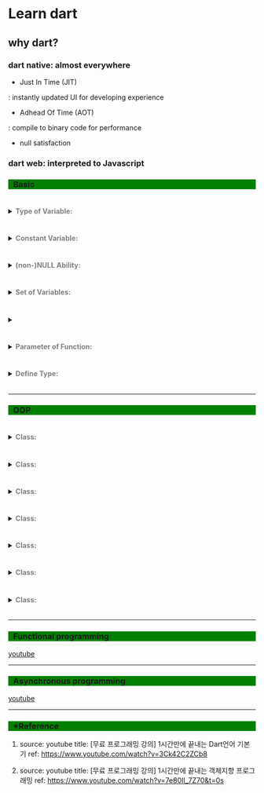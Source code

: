 # Learn dart

## why dart?

### dart native: almost everywhere

- Just In Time (JIT)

: instantly updated UI for developing experience

- Adhead Of Time (AOT)

: compile to binary code for performance

- null satisfaction

### dart web: interpreted to Javascript

### <p style="background: green; padding-left: 10px">Basic</p>

<details>
  <summary><h4 style="color: white; display: inline-block;"><span style="color: grey;">Type of Variable: </span>var vs [type] vs dynamic</h4></summary>
  <div style="background-color: #E2EADD; padding: 10px; color: black">
  
변수의 타입을 지정한다.(값은 재할당 가능한 것이 default다.)
  
1. var: 알아서 추론한다. 한번 추론 된 타입은 변하지 않는다.
2. String, int, double, boolean, ... : 하나 지정한다. 타입은 변하지 않는다. 
3. dynamic: 타입이 변경 될 수 있다. 즉, 다른 타입의 값이 재할당 될 수 있다.

기본적으로 타입을 지정해서 쓰고, 필요에 따라 dynamic을 쓰도록 하자. var같은건 쓸 일이 있을까?

> Ref: youtube 코드팩토리' [무료 프로그래밍 강의] 1시간만에 끝내는 Dart언어 기본기 https://www.youtube.com/watch?v=3Ck42C2ZCb8

  </div>
</details>

<details>
  <summary><h4 style="color: white; display: inline-block;"><span style="color: grey;">Constant Variable: </span>final vs const</h4></summary>
  <div style="background-color: #E2EADD; padding: 10px; color: black">
  
상수인 변수를 선언한다.

그러나,

1. final 변수에는 build-time, run-time에 결정되는 값을 할당 할 수 있다.
2. const 변수에는 build-time에 결정되는 값을 할당 할 수 있다. run-time에 결정되는 값을 할당 할 수 없다.

<pre style="padding-top: 0;"><code style="color: white;">
const now = Datetime.now(); // error
</code></pre>

> Ref: youtube 코드팩토리' [무료 프로그래밍 강의] 1시간만에 끝내는 Dart언어 기본기 https://www.youtube.com/watch?v=3Ck42C2ZCb8

  </div>
</details>

<details>
  <summary><h4 style="color: white; display: inline-block;"><span style="color: grey;">(non-)NULL Ability: </span>var? vs var!</h4></summary>
  <div style="background-color: #E2EADD; padding: 10px; color: black">
  
nullability 여부에 Javascript 보다 깐깐하다.

1. var?: null 가능

<pre style="padding-top: 0;"><code style="color: white;">
String name? = 'sangyeon';
name = null; // fine 
</code></pre>

2. var!: null 불가능

> Ref: youtube 코드팩토리' [무료 프로그래밍 강의] 1시간만에 끝내는 Dart언어 기본기 https://www.youtube.com/watch?v=3Ck42C2ZCb8

  </div>
</details>

<details>
  <summary><h4 style="color: white; display: inline-block;"><span style="color: grey;">Set of Variables: </span>List, Map, Set</h4></summary>
  <div style="background-color: #E2EADD; padding: 10px; color: black">
  
1. List\<Type>
2. Map\<key-type, value-type>
3. Set\<Type> : List랑 똑같은데, 중복 제거 해 준다.

> Ref: youtube 코드팩토리' [무료 프로그래밍 강의] 1시간만에 끝내는 Dart언어 기본기 https://www.youtube.com/watch?v=3Ck42C2ZCb8

  </div>
</details>

<details>
  <summary><h4 style="color: white; display: inline-block;"><span style="color: grey;"></span>enum</h4></summary>
  <div style="background-color: #E2EADD; padding: 10px; color: black">
  
  
<pre style="padding-top: 0;"><code style="color: white;">
enum Status {
  approved,
  pending,
  rejected,
}

void main() {
Status status = Status.approved;

if (status == Status.approved) {
print('승인');
} else if (status == Status.pending) {
print('대기');
} else {
print('거절');
}
}
</code></pre>

> Ref: youtube 코드팩토리' [무료 프로그래밍 강의] 1시간만에 끝내는 Dart언어 기본기 https://www.youtube.com/watch?v=3Ck42C2ZCb8

  </div>
</details>

<details>
  <summary><h4 style="color: white; display: inline-block;"><span style="color: grey;">Parameter of Function: </span>positional, optional, named</h4></summary>
  <div style="background-color: #E2EADD; padding: 10px; color: black">
  
1. positional
    : 순서대로 드간다.

2. optional
<pre style="padding-top: 0;"><code style="color: white;">
  addNumbers(int x, [int y = 0]) {
    return x + y;
  }

print(addNumbers(30)); // 30, no error occurred
</code></pre>

3. named

<pre style="padding-top: 0;"><code style="color: white;">
  int addNumbers({
    required int x,
    required int y,
    int z = 5, // optional
  }) {
    return x + y + z;
  }

  print(addNumbers(y: 30, x: 10));  // 45
</code></pre>

> Ref: youtube 코드팩토리' [무료 프로그래밍 강의] 1시간만에 끝내는 Dart언어 기본기 https://www.youtube.com/watch?v=3Ck42C2ZCb8

  </div>
</details>

<details>
  <summary><h4 style="color: white; display: inline-block;"><span style="color: grey;">Define Type: </span>typedef</h4></summary>
  <div style="background-color: #E2EADD; padding: 10px; color: black">
  
<pre style="padding-top: 0;"><code style="color: white;">
void main() {
  final int result = calc(5, 10, 20, add);

print(result); // 35
}

typedef Operation = int Function(int x, int y, int z);

int add(int x, int y, int z) => x + y + z;
int subtract(int x, int y, int z) => x - y - z;

// 이 부분의 표현력의 핵심
// 또한 operation 부분의 타입을 지정하지 않으면 리턴 타입이 dynamic하게 된다. run-time에 오류 가능성 있음.
int calc(int x, int y, int z, Operation operation) => operation(x, y, z);
</code></pre>

> Ref: youtube 코드팩토리' [무료 프로그래밍 강의] 1시간만에 끝내는 Dart언어 기본기 https://www.youtube.com/watch?v=3Ck42C2ZCb8

  </div>
</details>

---

### <p style="background: green; padding-left: 10px">OOP</p>

<details>
  <summary><h4 style="color: white; display: inline-block;"><span style="color: grey;">Class: </span>constructor</h4></summary>
  <div style="background-color: #E2EADD; padding: 10px; color: black">

여러 방법이 있다.

1. <pre style="padding-top: 0;"><code style="color: white;">
      class Student1 {
        String name;
        int age;
        
        Student1(String name, int age)
          : this.name = name,
            this.age = age;
      }
   
      // instance 생성 예시
      Student1 stu1 = Student1("Tom", 18);
   </code></pre>

2. <pre style="padding-top: 0;"><code style="color: white;">
      class Student2 {
        String name;
        int age;
        
        Student2(this.name, this.age)
      }
   
      // instance 생성 예시
      Student2 stu2 = Student2("Tom", 18);
   </code></pre>

3. <pre style="padding-top: 0;"><code style="color: white;">
      class Student3 {
        String name;
        int age;
   
        Student3.fromList(List values)
            : name = values[0],
              age = values[1];
      }
   
      // instance 생성 예시
      Student3 stu3 = Student3.fromList(["Tom", 18]);
   </code></pre>

기본적으로는 2.번의 방법을 사용하되, 만약 이미 생성한 변수의 형태를 통해 새로운 객체를 construct 해야한다면, ClassName.fromSomethingI() 등의 방법을 생각 해 볼 수 있을 듯.

> Ref: youtube 코드팩토리' [무료 프로그래밍 강의] 1시간만에 끝내는 객체지향 프로그래밍 https://www.youtube.com/watch?v=7e80Il_7Z70&ab_channel=%EC%BD%94%EB%93%9C%ED%8C%A9%ED%86%A0%EB%A6%AC

  </div>
</details>

<details>
  <summary><h4 style="color: white; display: inline-block;"><span style="color: grey;">Class: </span>immutable</h4></summary>
  <div style="background-color: #E2EADD; padding: 10px; color: black">

어떤 class의 인스턴스를 생성하였다면, 이것의 member variable는 변경하지 않는 것이 권장 된다. 메모리 걱정 말고 새로운 인스턴스를 생성하여 사용하자. 불변성을 지키고 에러 가능성을 낮추는 것이 남는 장사다.

이를 위해 class의 member variable는 final 키워드를 사용하여 선언 해 주는 것이 좋다. 즉, final은 일단 붙이고 나서 꼭 필요한 경우에만 떼어낸다.

<pre style="padding-top: 0;"><code style="color: white;">
ex)

void main() {
  Student student = Student("Tom", 18);

  student.age = 22; // error since it's with 'final'
}
  class Student {
    final String name;
    final int age;
    
    Student(this.name, this.age)
  }
</code></pre>

> Ref: youtube 코드팩토리' [무료 프로그래밍 강의] 1시간만에 끝내는 객체지향 프로그래밍 https://www.youtube.com/watch?v=7e80Il_7Z70&ab_channel=%EC%BD%94%EB%93%9C%ED%8C%A9%ED%86%A0%EB%A6%AC

  </div>
</details>

<details>
  <summary><h4 style="color: white; display: inline-block;"><span style="color: grey;">Class: </span>inheritance</h4></summary>
  <div style="background-color: #E2EADD; padding: 10px; color: black">

super keyword를 활용 한다.

<pre style="padding-top: 0;"><code style="color: white;">
class Man {
  final String name;
  final int age;

  Man(this.name, this.age);
}

class Student extends Man {
  final String grade;

  Student(String name, int age, this.grade) : super(name, age);
}
</code></pre>

> Ref: youtube 코드팩토리' [무료 프로그래밍 강의] 1시간만에 끝내는 객체지향 프로그래밍 https://www.youtube.com/watch?v=7e80Il_7Z70&ab_channel=%EC%BD%94%EB%93%9C%ED%8C%A9%ED%86%A0%EB%A6%AC

  </div>
</details>

<details>
  <summary><h4 style="color: white; display: inline-block;"><span style="color: grey;">Class: </span>override method</h4></summary>
  <div style="background-color: #E2EADD; padding: 10px; color: black">

super keyword를 활용 한다.

<pre style="padding-top: 0;"><code style="color: white;">
class TimesTwo {
  final int number;

  TimesTwo(this.number);

  int calculate() {
    return number * 2;
  }
}

class TimesFour extends TimesTwo {
  TimesFour(int number) : super(number);

  @override
  int calculate() {
    return super.calculate() * 2;   // super키워드 생략 가능하지만 명시적으로 쓰는게 좋다.
  }
}
</code></pre>

> Ref: youtube 코드팩토리' [무료 프로그래밍 강의] 1시간만에 끝내는 객체지향 프로그래밍 https://www.youtube.com/watch?v=7e80Il_7Z70&ab_channel=%EC%BD%94%EB%93%9C%ED%8C%A9%ED%86%A0%EB%A6%AC

  </div>
</details>

<details>
  <summary><h4 style="color: white; display: inline-block;"><span style="color: grey;">Class: </span>static</h4></summary>
  <div style="background-color: #E2EADD; padding: 10px; color: black">

static은 instance에 귀속되지 않고, class에 귀속된다.

<pre style="padding-top: 0;"><code style="color: white;">
void main() {
  Number.defaultValue = 100;
}

class Number {
  static int? defaultValue;
}
</code></pre>

> Ref: youtube 코드팩토리' [무료 프로그래밍 강의] 1시간만에 끝내는 객체지향 프로그래밍 https://www.youtube.com/watch?v=7e80Il_7Z70&ab_channel=%EC%BD%94%EB%93%9C%ED%8C%A9%ED%86%A0%EB%A6%AC

  </div>
</details>

<details>
  <summary><h4 style="color: white; display: inline-block;"><span style="color: grey;">Class: </span>interface</h4></summary>
  <div style="background-color: #E2EADD; padding: 10px; color: black">

class의 형태를 얻어 온다. 어떤 클래스를 interface로 만드는 것이 아니라 새로운 클래스를 만들 때 기존에 있는 다른 클래스를 interface 삼는 것이다.

interface로 삼은 기존 클래스에 존재하는 맴버변수나 메소드를 빠뜨리기라도 하면 에러를 이르킨다.

한편, 오로지 interface로 활용하기 위한 목적으로만 만드는 class는 abstract 키워드를 달아준다. 그러면 해당 class로 instance를 만들어내지 못하도록 막아준다.

또한 interface 삼은 기존 class도 타입으로 인정된다.(`new Nunu('apple', 1) is IdolInterface // true`)

<pre style="padding-top: 0;"><code style="color: white;">
abstract class IdolInterface {
  String name;

  IdolInterface(this.name);

  void sayName() {}
}

class Nunu implements IdolInterface {
  String name;
  int number;

  Nunu(this.name, this.number);

  void sayName() {
    print('My name is $name');
  }
}
</code></pre>

> Ref: youtube 코드팩토리' [무료 프로그래밍 강의] 1시간만에 끝내는 객체지향 프로그래밍 https://www.youtube.com/watch?v=7e80Il_7Z70http://localhost:9072/page/1ab_channel=%EC%BD%94%EB%93%9C%ED%8C%A9%ED%86%A0%EB%A6%AC

  </div>
</details>

<details>
  <summary><h4 style="color: white; display: inline-block;"><span style="color: grey;">Class: </span>generic</h4></summary>
  <div style="background-color: #E2EADD; padding: 10px; color: black">

class 맴버 변수의 타입을 instance를 생성하면서 지정한다.(class를 정의 할 때가 아니라)

> Ref: youtube 코드팩토리' [무료 프로그래밍 강의] 1시간만에 끝내는 객체지향 프로그래밍 https://www.youtube.com/watch?v=7e80Il_7Z70&ab_channel=%EC%BD%94%EB%93%9C%ED%8C%A9%ED%86%A0%EB%A6%AC

  </div>
</details>

---

### <p style="background: green; padding-left: 10px">Functional programming</p>

<a href="https://www.youtube.com/watch?v=fwh27A_D-20&ab_channel=%EC%BD%94%EB%93%9C%ED%8C%A9%ED%86%A0%EB%A6%AC">youtube</a>

---

### <p style="background: green; padding-left: 10px">Asynchronous programming</p>

<a href="https://www.youtube.com/watch?v=rk41rBXq3zQ&ab_channel=%EC%BD%94%EB%93%9C%ED%8C%A9%ED%86%A0%EB%A6%AC">youtube</a>

---

### <p style="background: green; padding-left: 10px">\*Reference</p>

1. source: youtube
   title: [무료 프로그래밍 강의] 1시간만에 끝내는 Dart언어 기본기
   ref: https://www.youtube.com/watch?v=3Ck42C2ZCb8

2. source: youtube
   title: [무료 프로그래밍 강의] 1시간만에 끝내는 객체지향 프로그래밍
   ref: https://www.youtube.com/watch?v=7e80Il_7Z70&t=0s
